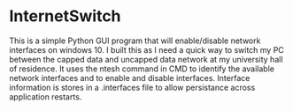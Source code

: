 # InternetSwitch 
This is a simple Python GUI program that will enable/disable network interfaces on windows 10. I built this as I need a quick way to switch my PC between 
the capped data and uncapped data network at my university hall of residence. It uses the ntesh command in CMD to identify the available network interfaces and to
enable and disable interfaces. Interface information is stores in a .interfaces file to allow persistance across application restarts.
